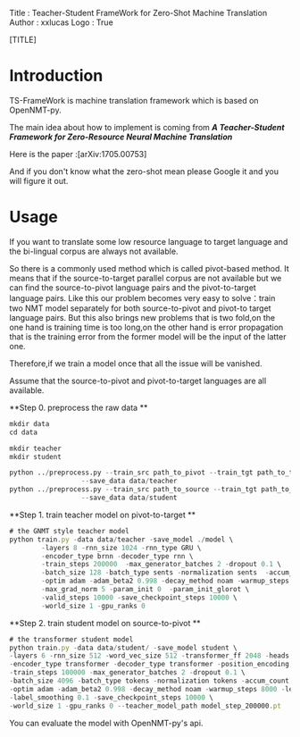 Title         : Teacher-Student FrameWork for Zero-Shot Machine Translation
Author        : xxlucas
Logo          : True

[TITLE]

# Introduction 

TS-FrameWork is machine translation framework which is based on OpenNMT-py.

The main idea about how to implement is coming from **_A Teacher-Student Framework for
Zero-Resource Neural Machine Translation_**


Here is the paper :[arXiv:1705.00753]

And if you don't know what the zero-shot mean please Google it and you will figure it out.

# Usage

If you want to translate some low resource language to target language and the bi-lingual corpus are always not available.

So there is a commonly used method which is called pivot-based method.
It means that if the source-to-target parallel corpus are not available but we can find the source-to-pivot language pairs and the pivot-to-target language pairs.
Like this our problem becomes very easy to solve：train two NMT model separately for both source-to-pivot and pivot-to target language pairs.
But this also brings new problems that is two fold,on the one hand is training time is too long,on the other hand is error propagation that is the training error from the former model will be the input of the latter one.

Therefore,if we train a model once that all the issue will be vanished.

Assume that the source-to-pivot and pivot-to-target languages are all available.

**Step 0. preprocess the raw data **

``` python
mkdir data
cd data

mkdir teacher
mkdir student

python ../preprocess.py --train_src path_to_pivot --train_tgt path_to_target \
                  --save_data data/teacher
python ../preprocess.py --train_src path_to_source --train_tgt path_to_pivot \
                  --save_data data/student
```
**Step 1. train teacher model on pivot-to-target **

``` javascript
# the GNMT style teacher model
python train.py -data data/teacher -save_model ./model \
        -layers 8 -rnn_size 1024 -rnn_type GRU \
        -encoder_type brnn -decoder_type rnn \
        -train_steps 200000  -max_generator_batches 2 -dropout 0.1 \
        -batch_size 128 -batch_type sents -normalization sents  -accum_count 2 \
        -optim adam -adam_beta2 0.998 -decay_method noam -warmup_steps 8000 -learning_rate 1e-3 \
        -max_grad_norm 5 -param_init 0  -param_init_glorot \
        -valid_steps 10000 -save_checkpoint_steps 10000 \
        -world_size 1 -gpu_ranks 0
```
**Step 2. train student model on source-to-pivot **

``` javascript
# the transformer student model
python train.py -data data/student/ -save_model student \
-layers 6 -rnn_size 512 -word_vec_size 512 -transformer_ff 2048 -heads 8 \
-encoder_type transformer -decoder_type transformer -position_encoding \
-train_steps 100000 -max_generator_batches 2 -dropout 0.1 \
-batch_size 4096 -batch_type tokens -normalization tokens -accum_count 2 \
-optim adam -adam_beta2 0.998 -decay_method noam -warmup_steps 8000 -learning_rate 2 \
-label_smoothing 0.1 -save_checkpoint_steps 10000 \
-world_size 1 -gpu_ranks 0 --teacher_model_path model_step_200000.pt
```

You can evaluate the model with OpenNMT-py's api.
